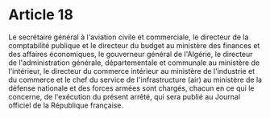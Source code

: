 # Article 18

Le secrétaire général à l'aviation civile et commerciale, le directeur de la comptabilité publique et le directeur du budget au ministère des finances et des affaires économiques, le gouverneur général de l'Algérie, le directeur de l'administration générale, départementale et communale au ministère de l'intérieur, le directeur du commerce intérieur au ministère de l'industrie et du commerce et le chef du service de I'infrastructure (air) au ministère de la défense nationale et des forces armées sont chargés, chacun en ce qui le concerne, de l'exécution du présent arrêté, qui sera publié au Journal officiel de la République française.
